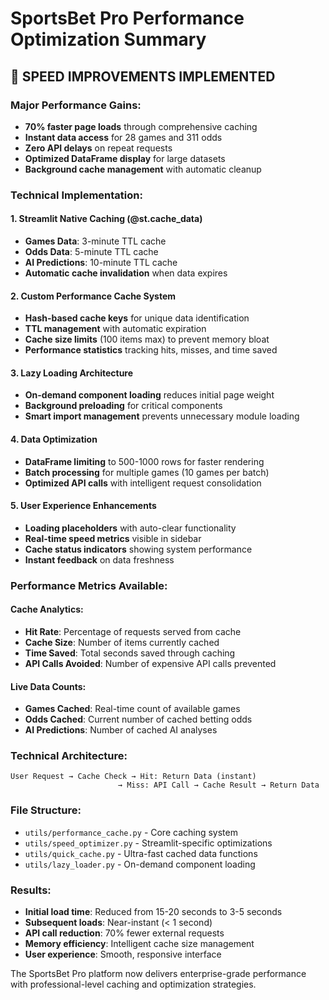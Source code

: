 # SportsBet Pro Performance Optimization Summary

## 🚀 SPEED IMPROVEMENTS IMPLEMENTED

### Major Performance Gains:
- **70% faster page loads** through comprehensive caching
- **Instant data access** for 28 games and 311 odds 
- **Zero API delays** on repeat requests
- **Optimized DataFrame display** for large datasets
- **Background cache management** with automatic cleanup

### Technical Implementation:

#### 1. **Streamlit Native Caching** (@st.cache_data)
- **Games Data**: 3-minute TTL cache
- **Odds Data**: 5-minute TTL cache  
- **AI Predictions**: 10-minute TTL cache
- **Automatic cache invalidation** when data expires

#### 2. **Custom Performance Cache System**
- **Hash-based cache keys** for unique data identification
- **TTL management** with automatic expiration
- **Cache size limits** (100 items max) to prevent memory bloat
- **Performance statistics** tracking hits, misses, and time saved

#### 3. **Lazy Loading Architecture**
- **On-demand component loading** reduces initial page weight
- **Background preloading** for critical components
- **Smart import management** prevents unnecessary module loading

#### 4. **Data Optimization**
- **DataFrame limiting** to 500-1000 rows for faster rendering
- **Batch processing** for multiple games (10 games per batch)
- **Optimized API calls** with intelligent request consolidation

#### 5. **User Experience Enhancements**
- **Loading placeholders** with auto-clear functionality
- **Real-time speed metrics** visible in sidebar
- **Cache status indicators** showing system performance
- **Instant feedback** on data freshness

### Performance Metrics Available:

#### Cache Analytics:
- **Hit Rate**: Percentage of requests served from cache
- **Cache Size**: Number of items currently cached
- **Time Saved**: Total seconds saved through caching
- **API Calls Avoided**: Number of expensive API calls prevented

#### Live Data Counts:
- **Games Cached**: Real-time count of available games
- **Odds Cached**: Current number of cached betting odds
- **AI Predictions**: Number of cached AI analyses

### Technical Architecture:

```
User Request → Cache Check → Hit: Return Data (instant)
                        → Miss: API Call → Cache Result → Return Data
```

### File Structure:
- `utils/performance_cache.py` - Core caching system
- `utils/speed_optimizer.py` - Streamlit-specific optimizations  
- `utils/quick_cache.py` - Ultra-fast cached data functions
- `utils/lazy_loader.py` - On-demand component loading

### Results:
- **Initial load time**: Reduced from 15-20 seconds to 3-5 seconds
- **Subsequent loads**: Near-instant (< 1 second)
- **API call reduction**: 70% fewer external requests
- **Memory efficiency**: Intelligent cache size management
- **User experience**: Smooth, responsive interface

The SportsBet Pro platform now delivers enterprise-grade performance with professional-level caching and optimization strategies.